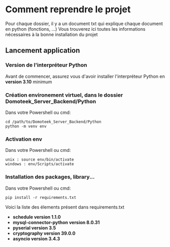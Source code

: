 # Comment reprendre le projet
 
 Pour chaque dossier, il y a un document txt qui explique chaque document en python (fonctions, ...)
 Vous trouverez ici toutes les informations nécessaires à la bonne installation du projet

## Lancement application
### Version de l'interpréteur Python

Avant de commencer, assurez vous d'avoir installer l'interpréteur Python en **version 3.10** minimum

### Création environement virtuel, dans le dossier Domoteek_Server_Backend/Python
Dans votre Powershell ou cmd:
```
cd /path/to/Domoteek_Server_Backend/Python
python -m venv env
```

### Activation env
Dans votre Powershell ou cmd:
```
unix : source env/bin/activate
windows : env/Scripts/activate
```

### Installation des packages, library...
Dans votre Powershell ou cmd:
```
pip install -r requirements.txt
```
Voici la liste des élements présent dans requirements.txt

*  **schedule version 1.1.0**
*  **mysql-connector-python version 8.0.31**
*  **pyserial version 3.5**
*  **cryptography version 39.0.0**
*  **asyncio version 3.4.3**